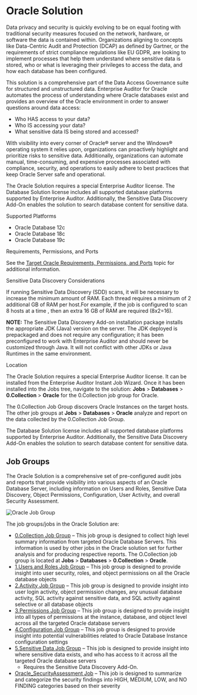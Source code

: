 # Oracle Solution

Data privacy and security is quickly evolving to be on equal footing with traditional security
measures focused on the network, hardware, or software the data is contained within. Organizations
aligning to concepts like Data-Centric Audit and Protection (DCAP) as defined by Gartner, or the
requirements of strict compliance regulations like EU GDPR, are looking to implement processes that
help them understand where sensitive data is stored, who or what is leveraging their privileges to
access the data, and how each database has been configured.

This solution is a comprehensive part of the Data Access Governance suite for structured and
unstructured data. Enterprise Auditor for Oracle automates the process of understanding where Oracle
databases exist and provides an overview of the Oracle environment in order to answer questions
around data access:

- Who HAS access to your data?
- Who IS accessing your data?
- What sensitive data IS being stored and accessed?

With visibility into every corner of Oracle® server and the Windows® operating system it relies
upon, organizations can proactively highlight and prioritize risks to sensitive data. Additionally,
organizations can automate manual, time-consuming, and expensive processes associated with
compliance, security, and operations to easily adhere to best practices that keep Oracle Server safe
and operational.

The Oracle Solution requires a special Enterprise Auditor license. The Database Solution license
includes all supported database platforms supported by Enterprise Auditor. Additionally, the
Sensitive Data Discovery Add-On enables the solution to search database content for sensitive data.

Supported Platforms

- Oracle Database 12c
- Oracle Database 18c
- Oracle Database 19c

Requirements, Permissions, and Ports

See the
[Target Oracle Requirements, Permissions, and Ports](/docs/accessanalyzer/11.6/requirements/target/databaseoracle.md)
topic for additional information.

Sensitive Data Discovery Considerations

If running Sensitive Data Discovery (SDD) scans, it will be necessary to increase the minimum amount
of RAM. Each thread requires a minimum of 2 additional GB of RAM per host.For example, if the job is
configured to scan 8 hosts at a time , then an extra 16 GB of RAM are required (8x2=16).

**NOTE:** The Sensitive Data Discovery Add-on installation package installs the appropriate JDK
(Java) version on the server. The JDK deployed is prepackaged and does not require any
configuration; it has been preconfigured to work with Enterprise Auditor and should never be
customized through Java. It will not conflict with other JDKs or Java Runtimes in the same
environment.

Location

The Oracle Solution requires a special Enterprise Auditor license. It can be installed from the
Enterprise Auditor Instant Job Wizard. Once it has been installed into the Jobs tree, navigate to
the solution: **Jobs** > **Databases** > **0.Collection** > **Oracle** for the 0.Collection job
group for Oracle.

The 0.Collection Job Group discovers Oracle Instances on the target hosts. The other job groups at
**Jobs** > **Databases** > **Oracle** analyze and report on the data collected by the 0.Collection
Job Group.

The Database Solution license includes all supported database platforms supported by Enterprise
Auditor. Additionally, the Sensitive Data Discovery Add-On enables the solution to search database
content for sensitive data.

## Job Groups

The Oracle Solution is a comprehensive set of pre-configured audit jobs and reports that provide
visibility into various aspects of an Oracle Database Server, including information on Users and
Roles, Sensitive Data Discovery, Object Permissions, Configuration, User Activity, and overall
Security Assessment.

![Oracle Job Group](/img/product_docs/accessanalyzer/11.6/accessanalyzer/solutions/databases/oracle/oraclejobgroup.webp)

The job groups/jobs in the Oracle Solution are:

- [0.Collection Job Group](/docs/accessanalyzer/11.6/solutions/databases/oracle/collection/overview.md)
  – This job group is designed to collect high level summary information from targeted Oracle
  Database Servers. This information is used by other jobs in the Oracle solution set for further
  analysis and for producing respective reports. The O.Collection job group is located at **Jobs** >
  **Databases** > **0.Collection** > **Oracle**.
- [1.Users and Roles Job Group](/docs/accessanalyzer/11.6/solutions/databases/oracle/usersroles/overview.md)
  – This job group is designed to provide insight into user security, roles, and object permissions
  on all the Oracle database objects
- [2.Activity Job Group](/docs/accessanalyzer/11.6/solutions/databases/oracle/activity/overview.md)
  – This job group is designed to provide insight into user login activity, object permission
  changes, any unusual database activity, SQL activity against sensitive data, and SQL activity
  against selective or all database objects
- [3.Permissions Job Group](/docs/accessanalyzer/11.6/solutions/databases/oracle/permissions/overview.md)
  – This job group is designed to provide insight into all types of permissions at the instance,
  database, and object level across all the targeted Oracle database servers
- [4.Configuration Job Group](/docs/accessanalyzer/11.6/solutions/databases/oracle/configuration/overview.md)
  – This job group is designed to provide insight into potential vulnerabilities related to Oracle
  Database Instance configuration settings
- [5.Sensitive Data Job Group](/docs/accessanalyzer/11.6/solutions/databases/oracle/sensitivedata/overview.md)
  – This job is designed to provide insight into where sensitive data exists, and who has access to
  it across all the targeted Oracle database servers
    - Requires the Sensitive Data Discovery Add-On.
- [Oracle_SecurityAssessment Job](/docs/accessanalyzer/11.6/solutions/databases/oracle/oracle_securityassessment.md)
  – This job is designed to summarize and categorize the security findings into HIGH, MEDIUM, LOW,
  and NO FINDING categories based on their severity
